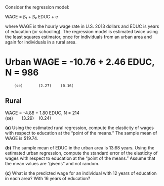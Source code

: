 Consider the regression model:

WAGE = β₁ + β₂ EDUC + e

where WAGE is the hourly wage rate in U.S. 2013 dollars and EDUC is years of education (or schooling). The regression model is estimated twice using the least squares estimator, once for individuals from an urban area and again for individuals in a rural area.

# Urban WAGE = -10.76 + 2.46 EDUC,   N = 986  
        (se)       (2.27)    (0.16)

## Rural
WAGE = -4.88 + 1.80 EDUC,   N = 214  
(se)       (3.29)    (0.24)

**(a)** Using the estimated rural regression, compute the elasticity of wages with respect to education at the “point of the means.” The sample mean of WAGE is $19.74.

**(b)** The sample mean of EDUC in the urban area is 13.68 years. Using the estimated urban regression, compute the standard error of the elasticity of wages with respect to education at the “point of the means.” Assume that the mean values are “givens” and not random.

**(c)** What is the predicted wage for an individual with 12 years of education in each area? With 16 years of education?

